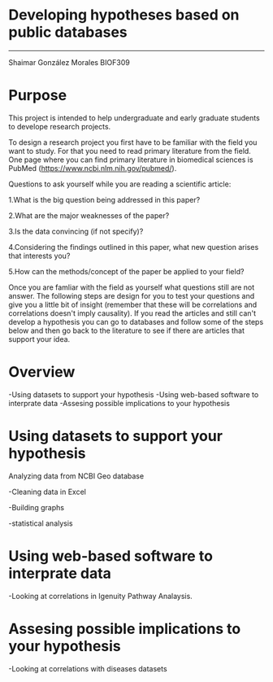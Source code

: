 # Developing hypotheses based on public databases
---

Shaimar González Morales
BIOF309

# Purpose

This project is intended to help undergraduate and early graduate students to develope research projects.

To design a research project you first have to be familiar with the field you want to study. For that you need to read primary literature from the field. One page where you can find primary literature in biomedical sciences is PubMed (https://www.ncbi.nlm.nih.gov/pubmed/). 

Questions to ask yourself while you are reading a scientific article:

1.What is the big question being addressed in this paper?

2.What are the major weaknesses of the paper?

3.Is the data convincing (if not specify)?

4.Considering the findings outlined in this paper, what new question arises that
interests you?

5.How can the methods/concept of the paper be applied to your field?

Once you are famliar with the field as yourself what questions still are not answer. The following steps are design for you to test your questions and give you a little bit of insight (remember that these will be correlations and correlations doesn't imply causality). If you read the articles and still can't develop a hypothesis you can go to databases and follow some of the steps below and then go back to the literature to see if there are articles that support your idea.

# Overview

-Using datasets to support your hypothesis
-Using web-based software to interprate data
-Assesing possible implications to your hypothesis


# Using datasets to support your hypothesis

Analyzing data from NCBI Geo database

-Cleaning data in Excel

-Building graphs

-statistical analysis

# Using web-based software to interprate data

-Looking at correlations in Igenuity Pathway Analaysis. 

# Assesing possible implications to your hypothesis

-Looking at correlations with diseases datasets
